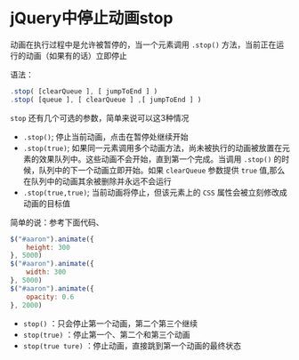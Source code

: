# jQuery中停止动画stop 


动画在执行过程中是允许被暂停的，当一个元素调用 `.stop()` 方法，当前正在运行的动画（如果有的话）立即停止

语法：

```js
.stop( [clearQueue ], [ jumpToEnd ] )
.stop( [queue ], [ clearQueue ] ,[ jumpToEnd ] )
```

`stop` 还有几个可选的参数，简单来说可以这3种情况

- `.stop()`; 停止当前动画，点击在暂停处继续开始
- `.stop(true)`; 如果同一元素调用多个动画方法，尚未被执行的动画被放置在元素的效果队列中。这些动画不会开始，直到第一个完成。当调用 `.stop()` 的时候，队列中的下一个动画立即开始。如果 `clearQueue` 参数提供 `true` 值,那么在队列中的动画其余被删除并永远不会运行
- `.stop(true,true)`; 当前动画将停止，但该元素上的 `CSS` 属性会被立刻修改成动画的目标值

简单的说：参考下面代码、

```js
$("#aaron").animate({
    height: 300
}, 5000)
$("#aaron").animate({
    width: 300
}, 5000)
$("#aaron").animate({
    opacity: 0.6
}, 2000)
```

- `stop()` ：只会停止第一个动画，第二个第三个继续
- `stop(true)` ：停止第一个、第二个和第三个动画
- `stop(true ture)` ：停止动画，直接跳到第一个动画的最终状态 


